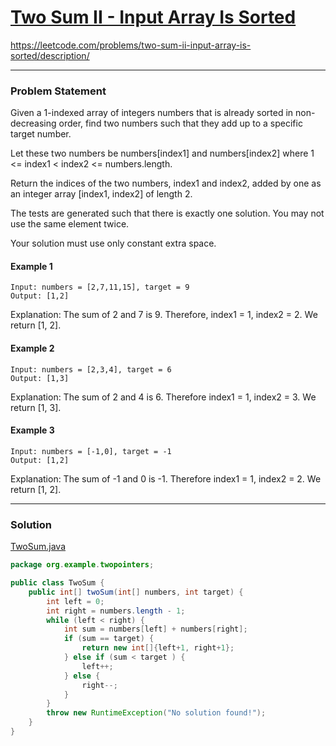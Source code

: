 # [Two Sum II - Input Array Is Sorted](https://leetcode.com/problems/two-sum-ii-input-array-is-sorted/description/)
https://leetcode.com/problems/two-sum-ii-input-array-is-sorted/description/


<hr/>

### Problem Statement

Given a 1-indexed array of integers numbers that is already sorted in non-decreasing order, find two numbers such that they add up to a specific target number. 

Let these two numbers be numbers[index1] and numbers[index2] where 1 <= index1 < index2 <= numbers.length.

Return the indices of the two numbers, index1 and index2, added by one as an integer array [index1, index2] of length 2.

The tests are generated such that there is exactly one solution. You may not use the same element twice.

Your solution must use only constant extra space.



#### Example 1
```
Input: numbers = [2,7,11,15], target = 9
Output: [1,2]
```
Explanation: The sum of 2 and 7 is 9. Therefore, index1 = 1, index2 = 2. We return [1, 2].

#### Example 2
```
Input: numbers = [2,3,4], target = 6
Output: [1,3]
```
Explanation: The sum of 2 and 4 is 6. Therefore index1 = 1, index2 = 3. We return [1, 3].

#### Example 3
```
Input: numbers = [-1,0], target = -1
Output: [1,2]
```
Explanation: The sum of -1 and 0 is -1. Therefore index1 = 1, index2 = 2. We return [1, 2].


<hr/>

### Solution
[TwoSum.java](../../src/main/java/org/example/twopointers/TwoSum.java)
```java
package org.example.twopointers;

public class TwoSum {
    public int[] twoSum(int[] numbers, int target) {
        int left = 0;
        int right = numbers.length - 1;
        while (left < right) {
            int sum = numbers[left] + numbers[right];
            if (sum == target) {
                return new int[]{left+1, right+1};
            } else if (sum < target ) {
                left++;
            } else {
                right--;
            }
        }
        throw new RuntimeException("No solution found!");
    }
}

```